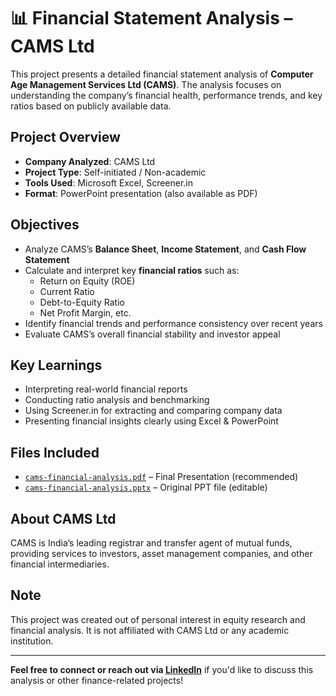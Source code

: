 # 📊 Financial Statement Analysis – CAMS Ltd

This project presents a detailed financial statement analysis of **Computer Age Management Services Ltd (CAMS)**. The analysis focuses on understanding the company’s financial health, performance trends, and key ratios based on publicly available data.

##  Project Overview

-  **Company Analyzed**: CAMS Ltd
-  **Project Type**: Self-initiated / Non-academic
-  **Tools Used**: Microsoft Excel, Screener.in
-  **Format**: PowerPoint presentation (also available as PDF)

##  Objectives

- Analyze CAMS’s **Balance Sheet**, **Income Statement**, and **Cash Flow Statement**
- Calculate and interpret key **financial ratios** such as:
  - Return on Equity (ROE)
  - Current Ratio
  - Debt-to-Equity Ratio
  - Net Profit Margin, etc.
- Identify financial trends and performance consistency over recent years
- Evaluate CAMS’s overall financial stability and investor appeal

##  Key Learnings

- Interpreting real-world financial reports
- Conducting ratio analysis and benchmarking
- Using Screener.in for extracting and comparing company data
- Presenting financial insights clearly using Excel & PowerPoint

##  Files Included

- [`cams-financial-analysis.pdf`](./cams-financial-analysis.pdf) – Final Presentation (recommended)
- [`cams-financial-analysis.pptx`](./cams-financial-analysis.pptx) – Original PPT file (editable)

##  About CAMS Ltd

CAMS is India’s leading registrar and transfer agent of mutual funds, providing services to investors, asset management companies, and other financial intermediaries.

##  Note

This project was created out of personal interest in equity research and financial analysis. It is not affiliated with CAMS Ltd or any academic institution.

---

 **Feel free to connect or reach out via [LinkedIn](https://www.linkedin.com)** if you'd like to discuss this analysis or other finance-related projects!
